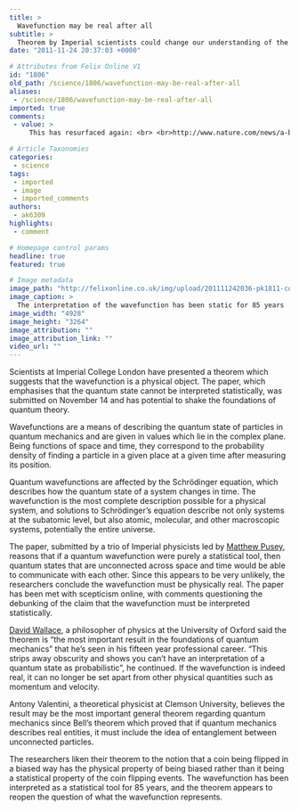 ```yaml
---
title: >
  Wavefunction may be real after all
subtitle: >
  Theorem by Imperial scientists could change our understanding of the wavefunction
date: "2011-11-24 20:37:03 +0000"

# Attributes from Felix Online V1
id: "1806"
old_path: /science/1806/wavefunction-may-be-real-after-all
aliases:
 - /science/1806/wavefunction-may-be-real-after-all
imported: true
comments:
 - value: >
     This has resurfaced again: <br> <br>http://www.nature.com/news/a-boost-for-quantum-reality-1.10602,StarOfSagittarius1 on September 3, 2012 Some very old questions are still aunrod. These questions concern human behavior, thoughts, and will. Can quantum mechanics shed some light on such questions as: Am﻿ I just a machine? How does my will act? What is God's will? Is there a God?,I'm also in this class and I like it as well. It's had a good focus on intuitive <a href="http://llttrujwb.com">unntdseandirg</a>. My primary motivation was to have a bit of <a href="http://llttrujwb.com">unntdseandirg</a> on the topic given it's relation to cryptography, but now I'm just plain interested int it., car insurance infections stress prescribed counterparts memic auto insurance

# Article Taxonomies
categories:
 - science
tags:
 - imported
 - image
 - imported_comments
authors:
 - ak6309
highlights:
 - comment

# Homepage control params
headline: true
featured: true

# Image metadata
image_path: "http://felixonline.co.uk/img/upload/201111242036-pk1811-cover_proposal_prevedel.jpg"
image_caption: >
  The interpretation of the wavefunction has been static for 85 years
image_width: "4928"
image_height: "3264"
image_attribution: ""
image_attribution_link: ""
video_url: ""
---
```


Scientists at Imperial College London have presented a theorem which suggests that the wavefunction is a physical object. The paper, which emphasises that the quantum state cannot be interpreted statistically, was submitted on November 14 and has potential to shake the foundations of quantum theory.

Wavefunctions are a means of describing the quantum state of particles in quantum mechanics and are given in values which lie in the complex plane. Being functions of space and time, they correspond to the probability density of finding a particle in a given place at a given time after measuring its position.

Quantum wavefunctions are affected by the Schrödinger equation, which describes how the quantum state of a system changes in time. The wavefunction is the most complete description possible for a physical system, and solutions to Schrödinger’s equation describe not only systems at the subatomic level, but also atomic, molecular, and other macroscopic systems, potentially the entire universe.

The paper, submitted by a trio of Imperial physicists led by [Matthew Pusey](http://www3.imperial.ac.uk/controlledquantumdynamics/people/students/cohortone/matthewpusey), reasons that if a quantum wavefunction were purely a statistical tool, then quantum states that are unconnected across space and time would be able to communicate with each other. Since this appears to be very unlikely, the researchers conclude the wavefunction must be physically real. The paper has been met with scepticism online, with comments questioning the debunking of the claim that the wavefunction must be interpreted statistically.

[David Wallace](http://users.ox.ac.uk/~mert0130/), a philosopher of physics at the University of Oxford said the theorem is “the most important result in the foundations of quantum mechanics” that he’s seen in his fifteen year professional career. “This strips away obscurity and shows you can’t have an interpretation of a quantum state as probabilistic”, he continued. If the wavefunction is indeed real, it can no longer be set apart from other physical quantities such as momentum and velocity.

Antony Valentini, a theoretical physicist at Clemson University, believes the result may be the most important general theorem regarding quantum mechanics since Bell’s theorem which proved that if quantum mechanics describes real entities, it must include the idea of entanglement between unconnected particles.

The researchers liken their theorem to the notion that a coin being flipped in a biased way has the physical property of being biased rather than it being a statistical property of the coin flipping events.
 The wavefunction has been interpreted as a statistical tool for 85 years, and the theorem appears to reopen the question of what the wavefunction represents.
